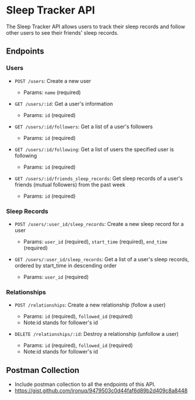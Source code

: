 # Sleep Tracker API

The Sleep Tracker API allows users to track their sleep records and follow other users to see their friends' sleep records.

## Endpoints

### Users

- `POST /users`: Create a new user
  - Params: `name` (required)

- `GET /users/:id`: Get a user's information
  - Params: `id` (required)

- `GET /users/:id/followers`: Get a list of a user's followers
  - Params: `id` (required)

- `GET /users/:id/following`: Get a list of users the specified user is following
  - Params: `id` (required)

- `GET /users/:id/friends_sleep_records`: Get sleep records of a user's friends (mutual followers) from the past week
  - Params: `id` (required)

### Sleep Records

- `POST /users/:user_id/sleep_records`: Create a new sleep record for a user
  - Params: `user_id` (required), `start_time` (required), `end_time` (required)

- `GET /users/:user_id/sleep_records`: Get a list of a user's sleep records, ordered by start_time in descending order
  - Params: `user_id` (required)

### Relationships

- `POST /relationships`: Create a new relationship (follow a user)
  - Params: `id` (required), `followed_id` (required)
  - Note:id stands for follower's id

- `DELETE /relationships/:id`: Destroy a relationship (unfollow a user)
  - Params: `id` (required), `followed_id` (required)
  - Note:id stands for follower's id

## Postman Collection

  - Include postman collection to all the endpoints of this API.
  - https://gist.github.com/ironuq/9479503c0d44faf6d89b2d409c8a8448